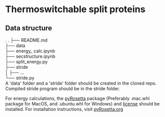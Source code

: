 # Thermoswitchable split proteins

## Data structure
.
.
├── README.md\
├── data\
├── energy_ calc.ipynb\
├── secstructure.ipynb\
├── split_energy.py\
├── stride\
│   ├── ...\
└── stride.py\
A 'data' folder and a 'stride' folder should be created in the cloned repo. Compiled stride program should be in the stride folder.

For energy calculations, the [pyRosetta](https://graylab.jhu.edu/download/PyRosetta4/archive/release/) package (Preferably .mac.whl package for MacOS, and .ubuntu.whl for Windows) and [license](https://github.com/RosettaCommons/rosetta/blob/main/LICENSE.PyRosetta.md) should be installed. For installation instructions, visit [pyRosetta.org](https://www.pyrosetta.org/downloads)

